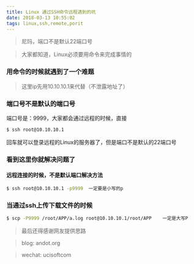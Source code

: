 ```yaml
---
title: Linux 通过SSH命令远程遇到的坑
date: 2018-03-13 10:55:02
tags: linux,ssh,remote,porit
---
```

> 尼玛，端口不是默认22端口号

> 大家都知道，Linux必须要用命令来完成事情的

### 用命令的时候就遇到了一个难题

> 这里ip先用10.10.10.1来代替（不泄露地址了）

### 端口号不是默认的端口号

端口号是：9999，大家都会通过远程的时候，直接
```bash 
$ ssh root@10.10.10.1 
```
回车就可以登录远程的Linux的服务器了，但是端口不是默认的22端口号

### 看到这里你就解决问题了

#### 远程连接的时候，不是默认端口解决方法
```bash 
$ ssh root@10.10.10.1 -p9999  一定要是小写的p
```

### 当通过ssh上传下载文件的时候
```bash 
$ scp -P9999 /root/APP/a.log root@10.10.10.1/root/APP    一定是大写P
```

> 最后还得感谢网友提供思路

> blog: andot.org 

> wechat: ucisoftcom

